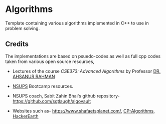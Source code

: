 # Algorithms  

Template containing various algorithms implemented in C++ to use in problem solving.

## Credits  

The implementations are based on psuedo-codes as well as full cpp codes taken from various open source resources,  

- Lectures of the course *CSE373: Advanced Algorithms* by Professor [DR. AHSANUR RAHMAN](http://ece.northsouth.edu/people/dr-ahsanur-rahman/)

- [NSUPS](http://nsuproblemsolvers.com/) Bootcamp resources.

- NSUPS coach, Sabit Zahin Bhai's github repository- <https://github.com/sgtlaugh/algovault>  

- Websites such as- <https://www.shafaetsplanet.com/>, [CP-Algorithms](https://cp-algorithms.com/),  [HackerEarth](https://www.hackerearth.com/)
